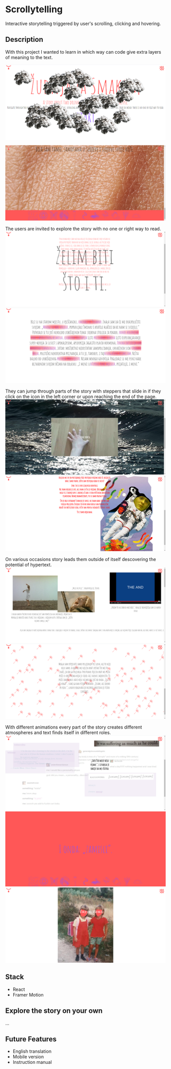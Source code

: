 # Scrollytelling

Interactive storytelling triggered by user's scrolling, clicking and hovering.

## Description

With this project I wanted to learn in which way can code give extra layers of meaning to the text.

![home](./public/scrollytelling/img1.PNG)

![first](./public/scrollytelling/img6.PNG)

The users are invited to explore the story with no one or right way to read.
![second](./public/scrollytelling/img7.PNG)
![third](./public/scrollytelling/img8.PNG)

They can jump through parts of the story with steppers that slide in if they click on the icon in the left corner or upon reaching the end of the page.
![fourth](./public/scrollytelling/img9.PNG)
![fifth](./public/scrollytelling/img10.PNG)

On various occasions story leads them outside of itself descovering the potential of hypertext.
![sixth](./public/scrollytelling/img11.PNG)
![seventh](./public/scrollytelling/img12.PNG)

With different animations every part of the story creates different atmospheres and text finds itself in different roles.
![eight](./public/scrollytelling/img13.PNG)
![ninth](./public/scrollytelling/img14.PNG)
![tenth](./public/scrollytelling/img15.PNG)

## Stack

-   React
-   Framer Motion

## Explore the story on your own

...

## Future Features

-   English translation
-   Mobile version
-   Instruction manual
